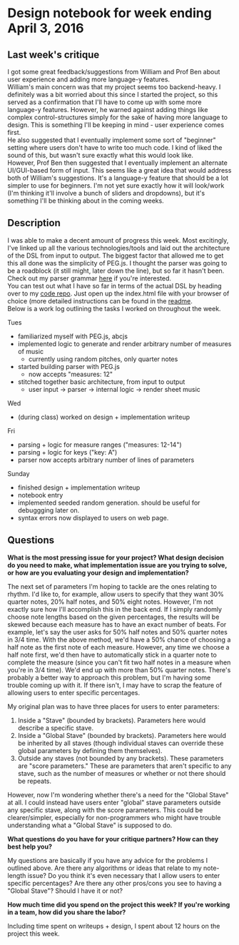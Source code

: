 # Design notebook for week ending April 3, 2016

## Last week's critique

I got some great feedback/suggestions from William and Prof Ben about user experience and adding more language-y features.  
William's main concern was that my project seems too backend-heavy.  I definitely was a bit worried about this since I started the project, so this served as a confirmation that I'll have to come up with some more language-y features.  However, he warned against adding things like complex control-structures simply for the sake of having more language to design.  This is something I'll be keeping in mind - user experience comes first.  
He also suggested that I eventually implement some sort of "beginner" setting where users don't have to write too much code.  I kind of liked the sound of this, but wasn't sure exactly what this would look like.  
However, Prof Ben then suggested that I eventually implement an alternate UI/GUI-based form of input.  This seems like a great idea that would address both of William's suggestions.  It's a language-y feature that should be a lot simpler to use for beginners.  I'm not yet sure exactly how it will look/work (I'm thinking it'll involve a bunch of sliders and dropdowns), but it's something I'll be thinking about in the coming weeks.

## Description

I was able to make a decent amount of progress this week.  Most excitingly, I've linked up all the various technologies/tools and laid out the architecture of the DSL from input to output.  The biggest factor that allowed me to get this all done was the simplicity of PEG.js.  I thought the parser was going to be a roadblock (it still might, later down the line), but so far it hasn't been.  Check out my parser grammar [here](https://github.com/milohan/sheet-music-gen/blob/master/parserGrammar.js) if you're interested.  
You can test out what I have so far in terms of the actual DSL by heading over to my [code repo](https://github.com/milohan/sheet-music-gen).  Just open up the index.html file with your browser of choice (more detailed instructions can be found in the [readme](https://github.com/milohan/sheet-music-gen/blob/master/README.md).  
Below is a work log outlining the tasks I worked on throughout the week.

Tues
- familiarized myself with PEG.js, abcjs
- implemented logic to generate and render arbitrary number of measures of music
	- currently using random pitches, only quarter notes
- started building parser with PEG.js
	- now accepts "measures: 12"
- stitched together basic architecture, from input to output
	- user input -> parser -> internal logic -> render sheet music

Wed
- (during class) worked on design + implementation writeup

Fri
- parsing + logic for measure ranges ("measures: 12-14")
- parsing + logic for keys ("key: A")
- parser now accepts arbitrary number of lines of parameters

Sunday
- finished design + implementation writeup
- notebook entry
- implemented seeded random generation.  should be useful for debuggging later on.
- syntax errors now displayed to users on web page.

## Questions

**What is the most pressing issue for your project? What design decision do
you need to make, what implementation issue are you trying to solve, or how
are you evaluating your design and implementation?**

The next set of parameters I'm hoping to tackle are the ones relating to rhythm.  I'd like to, for example, allow users to specify that they want 30% quarter notes, 20% half notes, and 50% eight notes.  However, I'm not exactly sure how I'll accomplish this in the back end.  If I simply randomly choose note lengths based on the given percentages, the results will be skewed because each measure has to have an exact number of beats.  For example, let's say the user asks for 50% half notes and 50% quarter notes in 3/4 time.  With the above method, we'd have a 50% chance of choosing a half note as the first note of each measure.  However, any time we choose a half note first, we'd then have to automatically stick in a quarter note to complete the measure (since you can't fit two half notes in a measure when you're in 3/4 time).  We'd end up with more than 50% quarter notes.  There's probably a better way to approach this problem, but I'm having some trouble coming up with it.  If there isn't, I may have to scrap the feature of allowing users to enter specific percentages.

My original plan was to have three places for users to enter parameters:
1. Inside a "Stave" (bounded by brackets).  Parameters here would describe a specific stave.
2. Inside a "Global Stave" (bounded by brackets).  Parameters here would be inherited by all staves (though individual staves can override these global parameters by defining them themselves).
3. Outside any staves (not bounded by any brackets).  These parameters are "score parameters." These are parameters that aren't specific to any stave, such as the number of measures or whether or not there should be repeats.

However, now I'm wondering whether there's a need for the "Global Stave" at all.  I could instead have users enter "global" stave parameters outside any specific stave, along with the score parameters.  This could be clearer/simpler, especially for non-programmers who might have trouble understanding what a "Global Stave" is supposed to do.

**What questions do you have for your critique partners? How can they best help
you?**

My questions are basically if you have any advice for the problems I outlined above. Are there any algorithms or ideas that relate to my note-length issue?  Do you think it's even necessary that I allow users to enter specific percentages?  Are there any other pros/cons you see to having a "Global Stave"? Should I have it or not?

**How much time did you spend on the project this week? If you're working in a
team, how did you share the labor?**

Including time spent on writeups + design, I spent about 12 hours on the project this week.